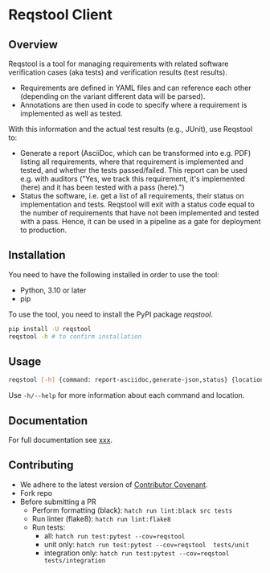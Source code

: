 # Reqstool Client

## Overview

Reqstool is a tool for managing requirements with related software verification cases (aka tests) and verification results (test results).

- Requirements are defined in YAML files and can reference each other (depending on the variant different data will be parsed).
- Annotations are then used in code to specify where a requirement is implemented as well as tested.

With this information and the actual test results (e.g., JUnit), use Reqstool to:

- Generate a report (AsciiDoc, which can be transformed into e.g. PDF) listing all requirements, where that requirement is implemented and tested, and whether the tests passed/failed. This report can be used e.g. with auditors ("Yes, we track this requirement, it's implemented (here) and it has been tested with a pass (here).")
- Status the software, i.e. get a list of all requirements, their status on implementation and tests. Reqstool will exit with a status code equal to the number of requirements that have not been implemented and tested with a pass. Hence, it can be used in a pipeline as a gate for deployment to production.

## Installation

You need to have the following installed in order to use the tool:

- Python, 3.10 or later
- pip

To use the tool, you need to install the PyPI package *reqstool*.

```bash
pip install -U reqstool
reqstool -h # to confirm installation
```

## Usage

```bash
reqstool [-h] {command: report-asciidoc,generate-json,status} {location: local,git,maven} ...
```

Use `-h/--help` for more information about each command and location.

## Documentation

For full documentation see [xxx](https://somelink).

## Contributing

- We adhere to the latest version of [Contributor Covenant](https://www.contributor-covenant.org/).
- Fork repo
- Before submitting a PR
  - Perform formatting (black):  `hatch run lint:black src tests`
  - Run linter (flake8): `hatch run lint:flake8`
  - Run tests:
    - all: `hatch run test:pytest --cov=reqstool`
    - unit only: `hatch run test:pytest --cov=reqstool  tests/unit`
    - integration only: `hatch run test:pytest --cov=reqstool  tests/integration`
